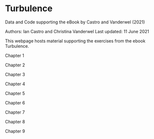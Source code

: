 # Turbulence
Data and Code supporting the eBook by Castro and Vanderwel (2021)

Authors: Ian Castro and Christina Vanderwel
Last updated: 11 June 2021

This webpage hosts material supporting the exercises from the ebook Turbulence.

Chapter 1

Chapter 2

Chapter 3

Chapter 4

Chapter 5

Chapter 6

Chapter 7

Chapter 8

Chapter 9
